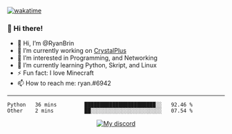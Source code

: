 [![wakatime](https://wakatime.com/badge/github/Penguinites/Penguinites.svg)](https://wakatime.com/badge/github/Penguinites/Penguinites)

### 👋 Hi there!

- 👋 Hi, I’m @RyanBrin
- 🔭 I’m currently working on [CrystalPlus](https://discord.gg/crystalplus)
- 👀 I’m interested in Programming, and Networking
- 🌱 I’m currently learning Python, Skript, and Linux
- ⚡ Fun fact: I love Minecraft
- 📫 How to reach me: ryan.#6942

---


<!--START_SECTION:waka-->

```text
Python   36 mins         ███████████████████████░░   92.46 %
Other    2 mins          ██░░░░░░░░░░░░░░░░░░░░░░░   07.54 %
```

<!--END_SECTION:waka-->



<p align="center">
    <a href="https://discord.com/users/852979622709690438"">
        <img alt="My discord" src="https://lanyard.cnrad.dev/api/852979622709690438?hideBadges=false&hideStatus=false">
    </a>
</p>

<div align="center">
